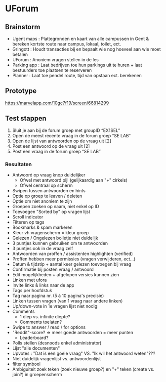 # UForum

## Brainstorm

- Ugent maps : Plattegronden en kaart van alle campussen in Gent & bereken kortste route naar campus, lokaal, toilet, ect.
- Gringott : Houdt transacties bij en bepaalt wie nog hoeveel aan wie moet betalen
- UForum : Anoniem vragen stellen in de les
- Parking app : Laat bedrijven toe hun parkings uit te huren + laat bestuurders toe plaatsen te reserveren
- Planner : Laat toe pendel route, tijd van opstaan ect. berekenen

## Prototype
https://marvelapp.com/10gc7f19/screen/66814299

## Test stappen

1.	Sluit je aan bij de forum groep met groupID “EX1SEL”
2.	Open de meest recente vraag in de forum groep “SE LAB”
3.	Open de lijst van antwoorden op de vraag uit [2]
4.	Post een antwoord op de vraag uit [2]
5.	Post een vraag in de forum groep “SE LAB”

### Resultaten

- Antwoord op vraag knop duidelijker
  + Ofwel met antwoord pijl (gelijkaardig aan "+" cirkels)
  + Ofwel centraal op scherm
- Swipen tussen antwoorden en hints
- Optie op groep te leaven / deleten
- Optie om niet anoniem te zijn
- Groepen zoeken op naam, niet enkel op ID
- Toevoegen "Sorted by" op vragen lijst
- Scroll indicator
- Filteren op tags
- Bookmarks & spam markeren
- Kleur vh vragenscherm = kleur groep
- Gelezen / Ongelezen bolletje niet duidelijk
- 3 puntjes kunnen gebruiken om te antwoorden
- 3 puntjes ook in de vraag zelf
- Antwoorden van proffen / assistenten highlighten (verified)
- Proffen hebben meer permissies (vragen verwijderen, ect...)
- Datum & tijdstip + aantal keer gelezen toevoegen bij vraag
- Confirmatie bij posten vraag / antwoord
- Edit mogelijkheden + afgelopen versies kunnen zien
- Linken met ufora
- Invite links & links naar de app
- Tags per hoofdstuk
- Tag naar pagina nr. (5 à 10 pagina's precisie)
- Linken tussen vragen (van 1 vraag naar andere linken)
- Up/down-vote in 1e vragen lijst niet nodig
- Comments
  + 1 diep vs. infinite diepte?
  + Comments toelaten?
- Swipe to answer / read / for options
- "Reddit"-score? => meer goede antwoorden = meer punten
  + Leaderboard?
- Polls stellen (desnoods enkel administrator)
- Lijst "alle documenten"
- Upvotes : "Dat is een goeie vraag" VS. "Ik wil het antwoord weten"???
- Niet duidelijk vragenlijst vs. antwoordenlijst
- filter symbool 
- Ambiguiteit zoek teken (zoek nieuwe groep?) en "+" teken (create vs. join?) in groepenscherm
